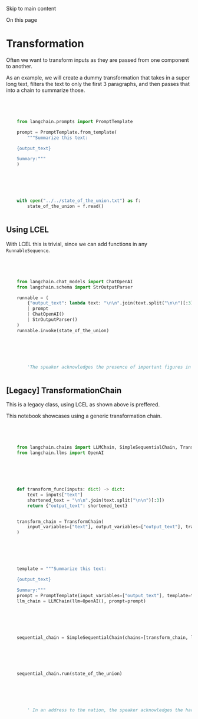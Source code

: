 

Skip to main content

On this page

# Transformation

Often we want to transform inputs as they are passed from one component to another.

As an example, we will create a dummy transformation that takes in a super long text, filters the text to only the first 3 paragraphs, and then passes that into a chain to summarize those.

```python




    from langchain.prompts import PromptTemplate

    prompt = PromptTemplate.from_template(
        """Summarize this text:

    {output_text}

    Summary:"""
    )



```


```python




    with open("../../state_of_the_union.txt") as f:
        state_of_the_union = f.read()



```


## Using LCEL​

With LCEL this is trivial, since we can add functions in any `RunnableSequence`.

```python




    from langchain.chat_models import ChatOpenAI
    from langchain.schema import StrOutputParser

    runnable = (
        {"output_text": lambda text: "\n\n".join(text.split("\n\n")[:3])}
        | prompt
        | ChatOpenAI()
        | StrOutputParser()
    )
    runnable.invoke(state_of_the_union)



```


```python




        'The speaker acknowledges the presence of important figures in the government and addresses the audience as fellow Americans. They highlight the impact of COVID-19 on keeping people apart in the previous year but express joy in being able to come together again. The speaker emphasizes the unity of Democrats, Republicans, and Independents as Americans.'



```


## [Legacy] TransformationChain​

This is a legacy class, using LCEL as shown above is preffered.

This notebook showcases using a generic transformation chain.

```python




    from langchain.chains import LLMChain, SimpleSequentialChain, TransformChain
    from langchain.llms import OpenAI



```


```python




    def transform_func(inputs: dict) -> dict:
        text = inputs["text"]
        shortened_text = "\n\n".join(text.split("\n\n")[:3])
        return {"output_text": shortened_text}


    transform_chain = TransformChain(
        input_variables=["text"], output_variables=["output_text"], transform=transform_func
    )



```


```python




    template = """Summarize this text:

    {output_text}

    Summary:"""
    prompt = PromptTemplate(input_variables=["output_text"], template=template)
    llm_chain = LLMChain(llm=OpenAI(), prompt=prompt)



```


```python




    sequential_chain = SimpleSequentialChain(chains=[transform_chain, llm_chain])



```


```python




    sequential_chain.run(state_of_the_union)



```


```python




        ' In an address to the nation, the speaker acknowledges the hardships of the past year due to the COVID-19 pandemic, but emphasizes that regardless of political affiliation, all Americans can come together.'



```
